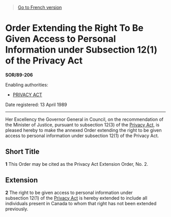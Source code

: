 > [Go to French version](/fr/Règlements/Décrets,%20ordonnances%20et%20règlements%20statutaires/89/206.md)

# Order Extending the Right To Be Given Access to Personal Information under Subsection 12(1) of the Privacy Act

**SOR/89-206**

Enabling authorities: 
- [PRIVACY ACT](/en/Acts/Revised%20Statutes%20of%20Canada/P/P-21.md)

Date registered: 13 April 1989

----------

Her Excellency the Governor General in Council, on the recommendation of the Minister of Justice, pursuant to subsection 12(3) of the [Privacy Act](/en/Acts/Revised%20Statutes%20of%20Canada/P/P-21.md), is pleased hereby to make the annexed Order extending the right to be given access to personal information under subsection 12(1) of the Privacy Act.




## Short Title


**1** This Order may be cited as the Privacy Act Extension Order, No. 2.




## Extension


**2** The right to be given access to personal information under subsection 12(1) of the [Privacy Act](/en/Acts/Revised%20Statutes%20of%20Canada/P/P-21.md) is hereby extended to include all individuals present in Canada to whom that right has not been extended previously.



